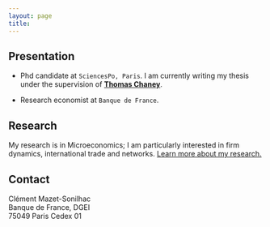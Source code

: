```yaml
---
layout: page
title: 
---
```


## Presentation

* Phd candidate at `SciencesPo, Paris`. I am currently writing my thesis under the supervision of [**Thomas Chaney**](https://sites.google.com/site/thomaschaney/"). 

* Research economist at `Banque de France`.
	
## Research

My research is in Microeconomics; I am particularly interested in firm dynamics, international trade and networks. [Learn more about my research.](/research)

## Contact

Clément Mazet-Sonilhac  
Banque de France, DGEI  
75049 Paris Cedex 01

